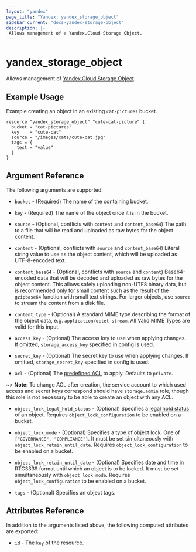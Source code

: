 ```yaml
---
layout: "yandex"
page_title: "Yandex: yandex_storage_object"
sidebar_current: "docs-yandex-storage-object"
description: |-
 Allows management of a Yandex.Cloud Storage Object.
---
```


# yandex\_storage\_object

Allows management of [Yandex.Cloud Storage Object](https://cloud.yandex.com/docs/storage/concepts/object).

## Example Usage

Example creating an object in an existing `cat-pictures` bucket.

```hcl
resource "yandex_storage_object" "cute-cat-picture" {
  bucket = "cat-pictures"
  key    = "cute-cat"
  source = "/images/cats/cute-cat.jpg"
  tags = {
    test = "value"
  }
}
```

## Argument Reference

The following arguments are supported:

* `bucket` - (Required) The name of the containing bucket.

* `key` - (Required) The name of the object once it is in the bucket.

* `source` - (Optional, conflicts with `content` and `content_base64`) The path to a file that will be read and uploaded as raw bytes for the object content.

* `content` - (Optional, conflicts with `source` and `content_base64`) Literal string value to use as the object content, which will be uploaded as UTF-8-encoded text.

* `content_base64` - (Optional, conflicts with `source` and `content`) Base64-encoded data that will be decoded and uploaded as raw bytes for the object content. This allows safely uploading non-UTF8 binary data, but is recommended only for small content such as the result of the `gzipbase64` function with small text strings. For larger objects, use `source` to stream the content from a disk file.

* `content_type` - (Optional) A standard MIME type describing the format of the object data, e.g. `application/octet-stream`. All Valid MIME Types are valid for this input.

* `access_key` - (Optional) The access key to use when applying changes. If omitted, `storage_access_key` specified in config is used.

* `secret_key` - (Optional) The secret key to use when applying changes. If omitted, `storage_secret_key` specified in config is used.

* `acl` - (Optional) The [predefined ACL](https://cloud.yandex.com/docs/storage/concepts/acl#predefined_acls) to apply. Defaults to `private`.

~> **Note:** To change ACL after creation, the service account to which used access and secret keys correspond should have `storage.admin` role, though this role is not necessary to be able to create an object with any ACL.

* `object_lock_legal_hold_status` - (Optional) Specifies a [legal hold status](https://cloud.yandex.com/en/docs/storage/concepts/object-lock#types) of an object. Requires `object_lock_configuration` to be enabled on a bucket.

* `object_lock_mode` - (Optional) Specifies a type of object lock. One of `["GOVERNANCE", "COMPLIANCE"]`. It must be set simultaneously with `object_lock_retain_until_date`. Requires `object_lock_configuration` to be enabled on a bucket.

* `object_lock_retain_until_date` - (Optional) Specifies date and time in RTC3339 format until which an object is to be locked. It must be set simultaneously with `object_lock_mode`. Requires `object_lock_configuration` to be enabled on a bucket.

* `tags` - (Optional) Specifies an object tags.

## Attributes Reference

In addition to the arguments listed above, the following computed attributes are exported:

* `id` - The `key` of the resource.
